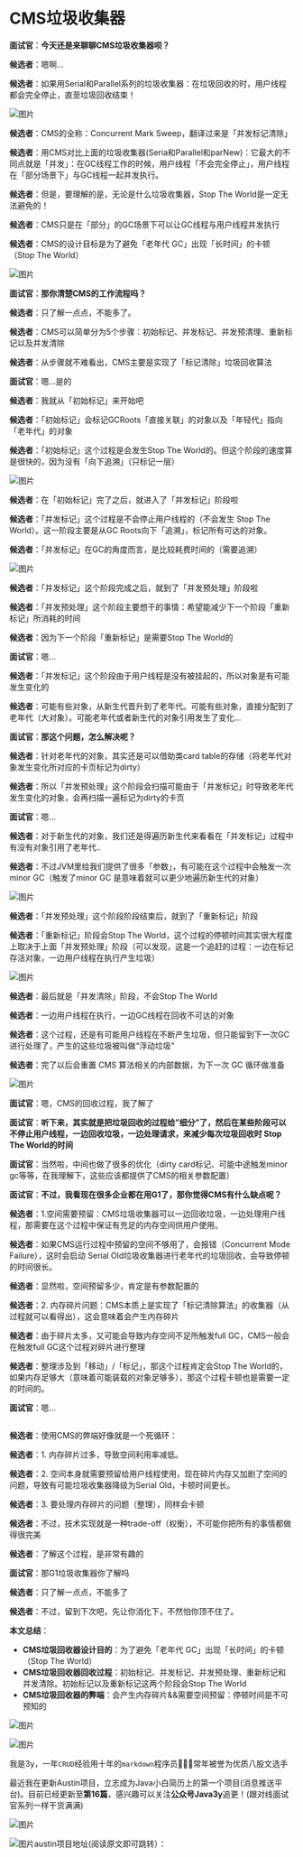 # CMS垃圾收集器

**面试官**：**今天还是来聊聊CMS垃圾收集器呗？**

**候选者**：嗯啊…

**候选者**：如果用Serial和Parallel系列的垃圾收集器：在垃圾回收的时，用户线程都会完全停止，直至垃圾回收结束！

![图片](https://mmbiz.qpic.cn/mmbiz_jpg/E44aHibktsKYTUhzq61RUFuZiawCfeIYO6CJw63gR3z8h7bl3j76zFLYBEMILjQKrZKG1nrXlK8icDBV0dDNWwTYA/640?wx_fmt=jpeg&wxfrom=5&wx_lazy=1&wx_co=1)

**候选者**：CMS的全称：Concurrent Mark Sweep，翻译过来是「并发标记清除」

**候选者**：用CMS对比上面的垃圾收集器(Seria和Parallel和parNew)：它最大的不同点就是「并发」：在GC线程工作的时候，用户线程「不会完全停止」，用户线程在「部分场景下」与GC线程一起并发执行。

**候选者**：但是，要理解的是，无论是什么垃圾收集器，Stop The World是一定无法避免的！

**候选者**：CMS只是在「部分」的GC场景下可以让GC线程与用户线程并发执行

**候选者**：CMS的设计目标是为了避免「老年代 GC」出现「长时间」的卡顿（Stop The World）

![图片](https://mmbiz.qpic.cn/mmbiz_jpg/E44aHibktsKYTUhzq61RUFuZiawCfeIYO6LfEbRCSCBVbPjQibWEeWBoFkLzGvJtlcxmo2icqX9kAD4lXqP2E71fibA/640?wx_fmt=jpeg&wxfrom=5&wx_lazy=1&wx_co=1)

**面试官**：**那你清楚CMS的工作流程吗？**

**候选者**：只了解一点点，不能多了。

**候选者**：CMS可以简单分为5个步骤：初始标记、并发标记、并发预清理、重新标记以及并发清除

**候选者**：从步骤就不难看出，CMS主要是实现了「标记清除」垃圾回收算法

**面试官**：嗯…是的

**候选者**：我就从「初始标记」来开始吧

**候选者**：「初始标记」会标记GCRoots「直接关联」的对象以及「年轻代」指向「老年代」的对象

**候选者**：「初始标记」这个过程是会发生Stop The World的。但这个阶段的速度算是很快的，因为没有「向下追溯」（只标记一层）

![图片](https://mmbiz.qpic.cn/mmbiz_jpg/E44aHibktsKYTUhzq61RUFuZiawCfeIYO6urMichhc77tFbS6rxRlFgQIYbZFlQ9Oib2ymnF2ESicdBhxwPaQVicdI0w/640?wx_fmt=jpeg&wxfrom=5&wx_lazy=1&wx_co=1)

**候选者**：在「初始标记」完了之后，就进入了「并发标记」阶段啦

**候选者**：「并发标记」这个过程是不会停止用户线程的（不会发生 Stop The World）。这一阶段主要是从GC Roots向下「追溯」，标记所有可达的对象。

**候选者**：「并发标记」在GC的角度而言，是比较耗费时间的（需要追溯）

![图片](https://mmbiz.qpic.cn/mmbiz_jpg/E44aHibktsKYTUhzq61RUFuZiawCfeIYO6pSRbDjciadpibmagCJubybvvS1Ehibb6yL8AGWmpDVic6CNVyNkOnHegJQ/640?wx_fmt=jpeg&wxfrom=5&wx_lazy=1&wx_co=1)

**候选者**：「并发标记」这个阶段完成之后，就到了「并发预处理」阶段啦

**候选者**：「并发预处理」这个阶段主要想干的事情：希望能减少下一个阶段「重新标记」所消耗的时间

**候选者**：因为下一个阶段「重新标记」是需要Stop The World的

**面试官**：嗯…

**候选者**：「并发标记」这个阶段由于用户线程是没有被挂起的，所以对象是有可能发生变化的

**候选者**：可能有些对象，从新生代晋升到了老年代。可能有些对象，直接分配到了老年代（大对象）。可能老年代或者新生代的对象引用发生了变化…

**面试官**：**那这个问题，怎么解决呢？**

**候选者**：针对老年代的对象，其实还是可以借助类card table的存储（将老年代对象发生变化所对应的卡页标记为dirty）

**候选者**：所以「并发预处理」这个阶段会扫描可能由于「并发标记」时导致老年代发生变化的对象，会再扫描一遍标记为dirty的卡页

**面试官**：嗯…

**候选者**：对于新生代的对象，我们还是得遍历新生代来看看在「并发标记」过程中有没有对象引用了老年代..

**候选者**：不过JVM里给我们提供了很多「参数」，有可能在这个过程中会触发一次 minor GC（触发了minor GC 是意味着就可以更少地遍历新生代的对象）

![图片](https://mmbiz.qpic.cn/mmbiz_jpg/E44aHibktsKYTUhzq61RUFuZiawCfeIYO6iaLKHia92ic7r1NHjno1ibCM6vnn4zCz0ZWo5q2iam3rVNtS1OcGpcXzqyg/640?wx_fmt=jpeg&wxfrom=5&wx_lazy=1&wx_co=1)

**候选者**：「并发预处理」这个阶段阶段结束后，就到了「重新标记」阶段

**候选者**：「重新标记」阶段会Stop The World，这个过程的停顿时间其实很大程度上取决于上面「并发预处理」阶段（可以发现，这是一个追赶的过程：一边在标记存活对象，一边用户线程在执行产生垃圾）

![图片](https://mmbiz.qpic.cn/mmbiz_jpg/E44aHibktsKYTUhzq61RUFuZiawCfeIYO6wnEfzknwv4g5nXve0vVKRktAenGXpYxVF2hbQlKEiaGB2oibdib4T29Jw/640?wx_fmt=jpeg&wxfrom=5&wx_lazy=1&wx_co=1)

**候选者**：最后就是「并发清除」阶段，不会Stop The World

**候选者**：一边用户线程在执行，一边GC线程在回收不可达的对象

**候选者**：这个过程，还是有可能用户线程在不断产生垃圾，但只能留到下一次GC 进行处理了，产生的这些垃圾被叫做“浮动垃圾”

**候选者**：完了以后会重置 CMS 算法相关的内部数据，为下一次 GC 循环做准备

![图片](https://mmbiz.qpic.cn/mmbiz_jpg/E44aHibktsKYTUhzq61RUFuZiawCfeIYO6mCySGS8jbpotBEus67PB0hYru1ZwtF0SYQxM2KXbgwzb2WNhic5YQGA/640?wx_fmt=jpeg&wxfrom=5&wx_lazy=1&wx_co=1)

**面试官**：嗯，CMS的回收过程，我了解了

**面试官**：**听下来，其实就是把垃圾回收的过程给”细分”了，然后在某些阶段可以不停止用户线程，一边回收垃圾，一边处理请求，来减少每次垃圾回收时 Stop The World的时间**

**面试官**：当然啦，中间也做了很多的优化（dirty card标记、可能中途触发minor gc等等，在我理解下，这些应该都提供了CMS的相关参数配置）

**面试官**：**不过，我看现在很多企业都在用G1了，那你觉得CMS有什么缺点呢？**

**候选者**：1.空间需要预留：CMS垃圾收集器可以一边回收垃圾，一边处理用户线程，那需要在这个过程中保证有充足的内存空间供用户使用。

**候选者**：如果CMS运行过程中预留的空间不够用了，会报错（Concurrent Mode Failure），这时会启动 Serial Old垃圾收集器进行老年代的垃圾回收，会导致停顿的时间很长。

**候选者**：显然啦，空间预留多少，肯定是有参数配置的

**候选者**：2. 内存碎片问题：CMS本质上是实现了「标记清除算法」的收集器（从过程就可以看得出），这会意味着会产生内存碎片

**候选者**：由于碎片太多，又可能会导致内存空间不足所触发full GC，CMS一般会在触发full GC这个过程对碎片进行整理

**候选者**：整理涉及到「移动」/「标记」，那这个过程肯定会Stop The World的，如果内存足够大（意味着可能装载的对象足够多），那这个过程卡顿也是需要一定的时间的。

**面试官**：嗯…

![图片](data:image/gif;base64,iVBORw0KGgoAAAANSUhEUgAAAAEAAAABCAYAAAAfFcSJAAAADUlEQVQImWNgYGBgAAAABQABh6FO1AAAAABJRU5ErkJggg==)

**候选者**：使用CMS的弊端好像就是一个死循环：

**候选者**：1. 内存碎片过多，导致空间利用率减低。

**候选者**：2. 空间本身就需要预留给用户线程使用，现在碎片内存又加剧了空间的问题，导致有可能垃圾收集器降级为Serial Old，卡顿时间更长。

**候选者**：3. 要处理内存碎片的问题（整理），同样会卡顿

**候选者**：不过，技术实现就是一种trade-off（权衡），不可能你把所有的事情都做得很完美

**候选者**：了解这个过程，是非常有趣的

**面试官**：那G1垃圾收集器你了解吗

**候选者**：只了解一点点，不能多了

**候选者**：不过，留到下次吧，先让你消化下，不然怕你顶不住了。

**本文总结**：

- **CMS垃圾回收器设计目的**：为了避免「老年代 GC」出现「长时间」的卡顿（Stop The World）
- **CMS垃圾回收器回收过程**：初始标记、并发标记、并发预处理、重新标记和并发清除。初始标记以及重新标记这两个阶段会Stop The World
- **CMS垃圾回收器的弊端**：会产生内存碎片&&需要空间预留：停顿时间是不可预知的

![图片](https://mmbiz.qpic.cn/mmbiz_jpg/E44aHibktsKYTUhzq61RUFuZiawCfeIYO6u3ZOxXBF0JZaibXxjSfzhhVXMQmYp4Swt2cYeZcibUafTOYrMew0yE0w/640?wx_fmt=jpeg&wxfrom=5&wx_lazy=1&wx_co=1)

![图片](https://mmbiz.qpic.cn/mmbiz_png/E44aHibktsKYTUhzq61RUFuZiawCfeIYO6sxOaicW3tEDibDdib7kiaSIM37aIPnJ5Nib6OyGGgibOSetCmbSMfNddoPiaw/640?wx_fmt=png&wxfrom=5&wx_lazy=1&wx_co=1)

我是3y，一年`CRUD`经验用十年的`markdown`程序员👨🏻‍💻常年被誉为优质八股文选手

最近我在更新Austin项目，立志成为Java小白简历上的第一个项目(消息推送平台)。目前已经更新至**第16篇**，感兴趣可以关注**公众号Java3y**追更！(跟对线面试官系列一样干货满满)

![图片](https://mmbiz.qpic.cn/mmbiz_jpg/E44aHibktsKYRHibKibv3gvzjGR6XSrJh2yPRp8ENslogs9lS6rRjauGefrHRpXtconKlo9QJyzGDAmcLokBJSb3Q/640?wx_fmt=jpeg&wxfrom=5&wx_lazy=1&wx_co=1)



![图片](https://mmbiz.qpic.cn/mmbiz_png/E44aHibktsKagba0yianrh96EZzIsUNQMmZfYD1mPGxm4sBfNw8BCoDqdmkib0OTdSgMvuibwDIchkFvp669CUvzlQ/640?wx_fmt=png&wxfrom=5&wx_lazy=1&wx_co=1)austin项目地址(阅读原文即可跳转）：